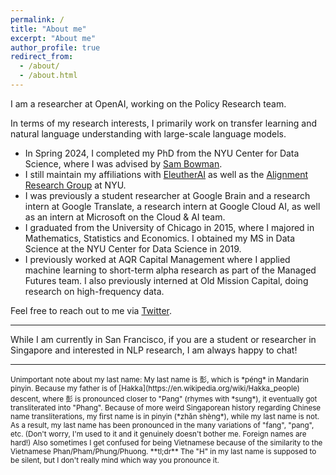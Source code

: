 ```yaml
---
permalink: /
title: "About me"
excerpt: "About me"
author_profile: true
redirect_from: 
  - /about/
  - /about.html
---
```

I am a researcher at OpenAI, working on the Policy Research team.

In terms of my research interests, I primarily work on transfer learning and natural language understanding with large-scale language models.

- In Spring 2024, I completed my PhD from the NYU Center for Data Science, where I was advised by [Sam Bowman](https://www.nyu.edu/projects/bowman/).
- I still maintain my affiliations with [EleutherAI](eleuther.ai/) as well as the [Alignment Research Group](https://wp.nyu.edu/arg/) at NYU.
- I was previously a student researcher at Google Brain and a research intern at Google Translate, a research intern at Google Cloud AI, as well as an intern at Microsoft on the Cloud & AI team.
- I graduated from the University of Chicago in 2015, where I majored in Mathematics, Statistics and Economics. I obtained my MS in Data Science at the NYU Center for Data Science in 2019.
- I previously worked at AQR Capital Management where I applied machine learning to short-term alpha research as part of the Managed Futures team. I also previously interned at Old Mission Capital, doing research on high-frequency data.

Feel free to reach out to me via [Twitter](https://twitter.com/zhansheng).

<meta name="google-site-verification" content="uMe0DjLQIFfwu_0BJLcQbRorbxQwt482yek2g1vUTXk" />

<hr />

While I am currently in San Francisco, if you are a student or researcher in Singapore and interested in NLP research, I am always happy to chat! 

<hr />

<small>
Unimportant note about my last name: My last name is 彭, which is *péng* in Mandarin pinyin. Because my father is of [Hakka](https://en.wikipedia.org/wiki/Hakka_people) descent, where 彭 is pronounced closer to "Pang" (rhymes with *sung*), it eventually got transliterated into "Phang". Because of more weird Singaporean history regarding Chinese name transliterations, my first name is in pinyin (*zhǎn shèng*), while my last name is not.
</small>

<small>
As a result, my last name has been pronounced in the many variations of "fang", "pang", etc. (Don't worry, I'm used to it and it genuinely doesn't bother me. Foreign names are hard!) Also sometimes I get confused for being Vietnamese because of the similarity to the Vietnamese Phan/Pham/Phung/Phuong.
</small>

<small>
**tl;dr** The "H" in my last name is supposed to be silent, but I don't really mind which way you pronounce it. 
</small>